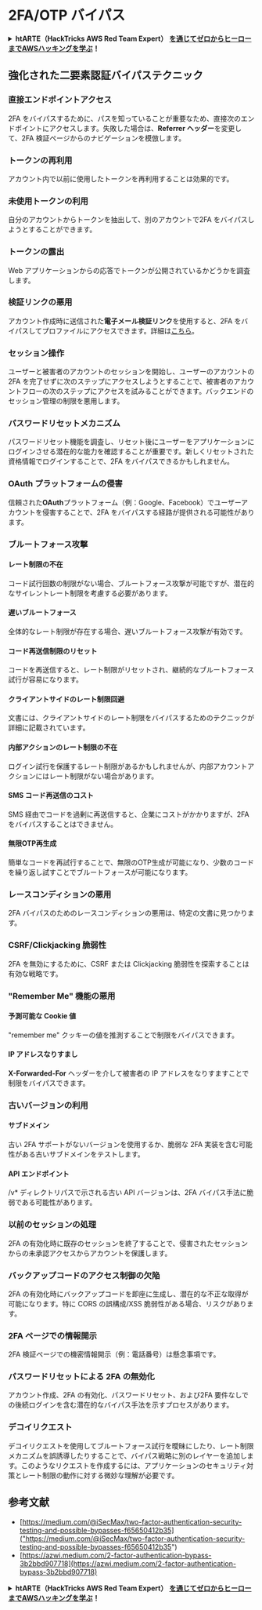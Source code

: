 # 2FA/OTP バイパス

<details>

<summary><strong>htARTE（HackTricks AWS Red Team Expert）</strong> <a href="https://training.hacktricks.xyz/courses/arte"><strong>を通じてゼロからヒーローまでAWSハッキングを学ぶ</strong></a><strong>！</strong></summary>

HackTricks をサポートする他の方法:

* **HackTricks で企業を宣伝したい**または **HackTricks をPDFでダウンロードしたい**場合は、[**SUBSCRIPTION PLANS**](https://github.com/sponsors/carlospolop)をチェックしてください！
* [**公式PEASS＆HackTricksスワッグ**](https://peass.creator-spring.com)を入手する
* [**The PEASS Family**](https://opensea.io/collection/the-peass-family)を発見し、独占的な[**NFTs**](https://opensea.io/collection/the-peass-family)のコレクションを見る
* **💬 [**Discordグループ**](https://discord.gg/hRep4RUj7f)に参加するか、[**telegramグループ**](https://t.me/peass)に参加するか、**Twitter** 🐦 [**@carlospolopm**](https://twitter.com/carlospolopm)を **フォロー**する。
* **ハッキングトリックを共有するために、** [**HackTricks**](https://github.com/carlospolop/hacktricks)と [**HackTricks Cloud**](https://github.com/carlospolop/hacktricks-cloud) のGitHubリポジトリにPRを提出する。

</details>

## **強化された二要素認証バイパステクニック**

### **直接エンドポイントアクセス**

2FA をバイパスするために、パスを知っていることが重要なため、直接次のエンドポイントにアクセスします。失敗した場合は、**Referrer ヘッダー**を変更して、2FA 検証ページからのナビゲーションを模倣します。

### **トークンの再利用**

アカウント内で以前に使用したトークンを再利用することは効果的です。

### **未使用トークンの利用**

自分のアカウントからトークンを抽出して、別のアカウントで2FA をバイパスしようとすることができます。

### **トークンの露出**

Web アプリケーションからの応答でトークンが公開されているかどうかを調査します。

### **検証リンクの悪用**

アカウント作成時に送信された**電子メール検証リンク**を使用すると、2FA をバイパスしてプロファイルにアクセスできます。詳細は[こちら](https://srahulceh.medium.com/behind-the-scenes-of-a-security-bug-the-perils-of-2fa-cookie-generation-496d9519771b)。

### **セッション操作**

ユーザーと被害者のアカウントのセッションを開始し、ユーザーのアカウントの2FA を完了せずに次のステップにアクセスしようとすることで、被害者のアカウントフローの次のステップにアクセスを試みることができます。バックエンドのセッション管理の制限を悪用します。

### **パスワードリセットメカニズム**

パスワードリセット機能を調査し、リセット後にユーザーをアプリケーションにログインさせる潜在的な能力を確認することが重要です。新しくリセットされた資格情報でログインすることで、2FA をバイパスできるかもしれません。

### **OAuth プラットフォームの侵害**

信頼された**OAuth**プラットフォーム（例：Google、Facebook）でユーザーアカウントを侵害することで、2FA をバイパスする経路が提供される可能性があります。

### **ブルートフォース攻撃**

#### **レート制限の不在**

コード試行回数の制限がない場合、ブルートフォース攻撃が可能ですが、潜在的なサイレントレート制限を考慮する必要があります。

#### **遅いブルートフォース**

全体的なレート制限が存在する場合、遅いブルートフォース攻撃が有効です。

#### **コード再送信制限のリセット**

コードを再送信すると、レート制限がリセットされ、継続的なブルートフォース試行が容易になります。

#### **クライアントサイドのレート制限回避**

文書には、クライアントサイドのレート制限をバイパスするためのテクニックが詳細に記載されています。

#### **内部アクションのレート制限の不在**

ログイン試行を保護するレート制限があるかもしれませんが、内部アカウントアクションにはレート制限がない場合があります。

#### **SMS コード再送信のコスト**

SMS 経由でコードを過剰に再送信すると、企業にコストがかかりますが、2FA をバイパスすることはできません。

#### **無限OTP再生成**

簡単なコードを再試行することで、無限のOTP生成が可能になり、少数のコードを繰り返し試すことでブルートフォースが可能になります。

### **レースコンディションの悪用**

2FA バイパスのためのレースコンディションの悪用は、特定の文書に見つかります。

### **CSRF/Clickjacking 脆弱性**

2FA を無効にするために、CSRF または Clickjacking 脆弱性を探索することは有効な戦略です。

### **"Remember Me" 機能の悪用**

#### **予測可能な Cookie 値**

"remember me" クッキーの値を推測することで制限をバイパスできます。

#### **IP アドレスなりすまし**

**X-Forwarded-For** ヘッダーを介して被害者の IP アドレスをなりすますことで制限をバイパスできます。

### **古いバージョンの利用**

#### **サブドメイン**

古い 2FA サポートがないバージョンを使用するか、脆弱な 2FA 実装を含む可能性がある古いサブドメインをテストします。

#### **API エンドポイント**

/v\* ディレクトリパスで示される古い API バージョンは、2FA バイパス手法に脆弱である可能性があります。

### **以前のセッションの処理**

2FA の有効化時に既存のセッションを終了することで、侵害されたセッションからの未承認アクセスからアカウントを保護します。

### **バックアップコードのアクセス制御の欠陥**

2FA の有効化時にバックアップコードを即座に生成し、潜在的な不正な取得が可能になります。特に CORS の誤構成/XSS 脆弱性がある場合、リスクがあります。

### **2FA ページでの情報開示**

2FA 検証ページでの機密情報開示（例：電話番号）は懸念事項です。

### **パスワードリセットによる 2FA の無効化**

アカウント作成、2FA の有効化、パスワードリセット、および2FA 要件なしでの後続ログインを含む潜在的なバイパス手法を示すプロセスがあります。

### **デコイリクエスト**

デコイリクエストを使用してブルートフォース試行を曖昧にしたり、レート制限メカニズムを誤誘導したりすることで、バイパス戦略に別のレイヤーを追加します。このようなリクエストを作成するには、アプリケーションのセキュリティ対策とレート制限の動作に対する微妙な理解が必要です。

## 参考文献
* [https://medium.com/@iSecMax/two-factor-authentication-security-testing-and-possible-bypasses-f65650412b35]("https://medium.com/@iSecMax/two-factor-authentication-security-testing-and-possible-bypasses-f65650412b35")
* [https://azwi.medium.com/2-factor-authentication-bypass-3b2bbd907718](https://azwi.medium.com/2-factor-authentication-bypass-3b2bbd907718)

<details>

<summary><strong>htARTE（HackTricks AWS Red Team Expert）</strong> <a href="https://training.hacktricks.xyz/courses/arte"><strong>を通じてゼロからヒーローまでAWSハッキングを学ぶ</strong></a><strong>！</strong></summary>

HackTricks をサポートする他の方法:

* **HackTricks で企業を宣伝したい**または **HackTricks をPDFでダウンロードしたい**場合は、[**SUBSCRIPTION PLANS**](https://github.com/sponsors/carlospolop)をチェックしてください！
* [**公式PEASS＆HackTricksスワッグ**](https://peass.creator-spring.com)を入手する
* [**The PEASS Family**](https://opensea.io/collection/the-peass-family)を発見し、独占的な[**NFTs**](https://opensea.io/collection/the-peass-family)のコレクションを見る
* **💬 [**Discordグループ**](https://discord.gg/hRep4RUj7f)に参加するか、[**telegramグループ**](https://t.me/peass)に参加するか、**Twitter** 🐦 [**@carlospolopm**](https://twitter.com/carlospolopm)を **フォロー**する。
* **ハッキングトリックを共有するために、** [**HackTricks**](https://github.com/carlospolop/hacktricks)と [**HackTricks Cloud**](https://github.com/carlospolop/hacktricks-cloud) のGitHubリポジトリにPRを提出する。

</details>
